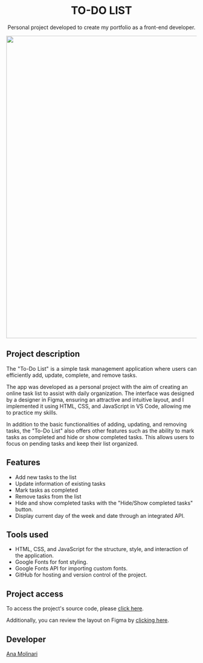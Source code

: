 <h1 align="center">TO-DO LIST</h1>

<p align="center">
Personal project developed to create my portfolio as a front-end developer.

<div align="center">
<img src="https://i.imgur.com/wzWpdpN.gif" width="800">
</div>

## Project description

<p align="justify">
The "To-Do List" is a simple task management application where users can efficiently add, update, complete, and remove tasks.

The app was developed as a personal project with the aim of creating an online task list to assist with daily organization. The interface was designed by a designer in Figma, ensuring an attractive and intuitive layout, and I implemented it using HTML, CSS, and JavaScript in VS Code, allowing me to practice my skills.

In addition to the basic functionalities of adding, updating, and removing tasks, the "To-Do List" also offers other features such as the ability to mark tasks as completed and hide or show completed tasks. This allows users to focus on pending tasks and keep their list organized.

## Features

- Add new tasks to the list
- Update information of existing tasks
- Mark tasks as completed
- Remove tasks from the list
- Hide and show completed tasks with the "Hide/Show completed tasks" button.
- Display current day of the week and date through an integrated API.

## Tools used
- HTML, CSS, and JavaScript for the structure, style, and interaction of the application.
- Google Fonts for font styling.
- Google Fonts API for importing custom fonts.
- GitHub for hosting and version control of the project.

###

## Project access

To access the project's source code, please [click here](https://anamolinari.github.io/to-do-list/).

Additionally, you can review the layout on Figma by [clicking here](https://www.figma.com/file/vtgFKTqla4wedJZ9qXEuVI/To-Do-App?type=design&node-id=0%3A1&mode=dev&t=FbFnlFTJyJ8idk8e-1).

## Developer
[Ana Molinari](https://www.linkedin.com/in/anahmolinari/)


